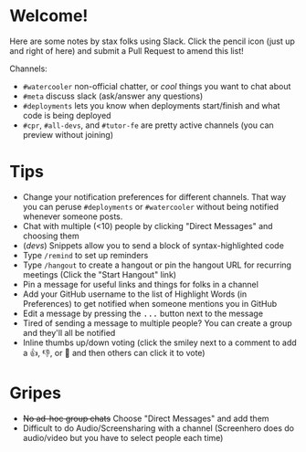 # Welcome!

Here are some notes by stax folks using Slack. Click the pencil icon (just up and right of here) and submit a Pull Request to amend this list!

Channels:

- `#watercooler` non-official chatter, or _cool_ things you want to chat about
- `#meta` discuss slack (ask/answer any questions)
- `#deployments` lets you know when deployments start/finish and what code is being deployed
- `#cpr`, `#all-devs`, and `#tutor-fe` are pretty active channels (you can preview without joining)

# Tips

- Change your notification preferences for different channels. That way you can peruse `#deployments` or `#watercooler` without being notified whenever someone posts.
- Chat with multiple (<10) people by clicking "Direct Messages" and choosing them
- (*devs*) Snippets allow you to send a block of syntax-highlighted code
- Type `/remind` to set up reminders
- Type `/hangout` to create a hangout or pin the hangout URL for recurring meetings (Click the "Start Hangout" link)
- Pin a message for useful links and things for folks in a channel
- Add your GitHub username to the list of Highlight Words (in Preferences) to get notified when someone mentions you in GitHub
- Edit a message by pressing the <kbd>...</kbd> button next to the message
- Tired of sending a message to multiple people? You can create a group and they'll all be notified
- Inline thumbs up/down voting (click the smiley next to a comment to add a :+1:, :-1:, or :pizza: and then others can click it to vote)


# Gripes

- <strike>No ad-hoc group chats</strike> Choose "Direct Messages" and add them
- Difficult to do Audio/Screensharing with a channel (Screenhero does do audio/video but you have to select people each time)
